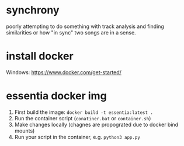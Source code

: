 # synchrony
poorly attempting to do something with track analysis and finding similarities or how "in sync" two songs are in a sense. 

# install docker
Windows: https://www.docker.com/get-started/

# essentia docker img
1. First build the image: `docker build -t essentia:latest .`
2. Run the container script (`conatiner.bat` or `container.sh`)
3. Make changes locally (chagnes are propograted due to docker bind mounts)
4. Run your script in the container, e.g. `python3 app.py`